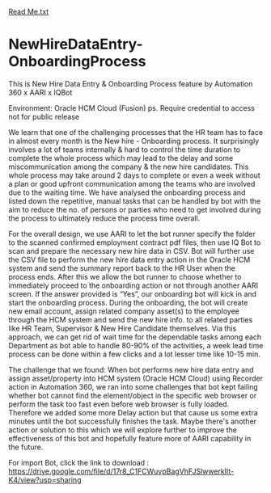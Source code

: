 [Read Me.txt](https://github.com/JessJutha/NewHireDataEntry-OnboardingProcess/files/7074094/Read.Me.txt)
# NewHireDataEntry-OnboardingProcess
This is New Hire Data Entry & Onboarding Process feature by Automation 360 x AARI x IQBot

Environment: Oracle HCM Cloud (Fusion) 
ps. Require credential to access not for public release


We learn that one of the challenging processes that the HR team has to face in almost every month is the New hire - Onboarding process. 
It surprisingly involves a lot of teams internally & hard to control the time duration to complete the whole process which may lead to the delay and some miscommunication among the company & the new hire candidates.
This whole process may take around 2 days to complete or even a week without a plan or good upfront communication among the teams who are involved due to the waiting time.
We have analysed the onboarding process and listed down the repetitive, manual tasks that can be handled by bot with the aim to reduce the no. of persons or parties who need to get involved during the process to ultimately reduce the process time overall.

For the overall design, we use AARI to let the bot runner specify the folder to the scanned confirmed employment contract pdf files, then use IQ Bot to scan and prepare the necessary new hire data in CSV. Bot will further use the CSV file to perform the new hire data entry action in the Oracle HCM system and send the summary report back to the HR User when the process ends. After this we allow the bot runner to choose whether to immediately proceed to the onboarding action or not through another AARI screen. If the answer provided is “Yes”, our onboarding bot will kick in and start the onboarding process. During the onboarding, the bot will create new email account, assign related company asset(s) to the employee through the HCM system and send the new hire info. to all related parties like HR Team, Supervisor & New Hire Candidate themselves. 
Via this approach, we can get rid of wait time for the dependable tasks among each Department as bot able to handle 80-90% of the activities, a week lead time process can be done within a few clicks and a lot lesser time like 10-15 min.
 
The challenge that we found:
When bot performs new hire data entry and assign asset/property into HCM system (Oracle HCM Cloud) using Recorder action in Automation 360, we ran into some challenges that bot kept failing whether bot cannot find the element/object in the specific web browser or perform the task too fast even before web browser is fully loaded.
Therefore we added some more Delay action but that cause us some extra minutes until the bot successfully finishes the task. Maybe there's another action or solution to this which we will explore further to improve the effectiveness of this bot and hopefully feature more of AARI capability in the future.

For import Bot, click the link to download : https://drive.google.com/file/d/17r8_C1FCWuvpBagVhFJSlwwerkIlt-K4/view?usp=sharing
